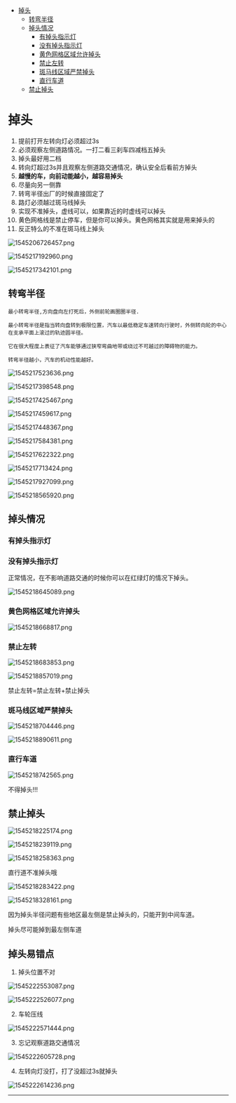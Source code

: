 <!-- TOC depthFrom:1 depthTo:6 withLinks:1 updateOnSave:1 orderedList:0 -->

- [掉头](#掉头)
	- [转弯半径](#转弯半径)
	- [掉头情况](#掉头情况)
		- [有掉头指示灯](#有掉头指示灯)
		- [没有掉头指示灯](#没有掉头指示灯)
		- [黄色网格区域允许掉头](#黄色网格区域允许掉头)
		- [禁止左转](#禁止左转)
		- [斑马线区域严禁掉头](#斑马线区域严禁掉头)
		- [直行车道](#直行车道)
	- [禁止掉头](#禁止掉头)

<!-- /TOC -->

# 掉头

1. 提前打开左转向灯必须超过3s
2. 必须观察左侧道路情况。一打二看三刹车四减档五掉头
3. 掉头最好用二档
4. 转向灯超过3s并且观察左侧道路交通情况，确认安全后看前方掉头
5. **越慢的车，向前动能越小，越容易掉头**
6. 尽量向另一侧靠
7. 转弯半径出厂的时候直接固定了
8. 路灯必须越过斑马线掉头
9. 实现不准掉头，虚线可以，如果靠近的时虚线可以掉头
10. 黄色网格线是禁止停车，但是你可以掉头。黄色网格其实就是用来掉头的
11. 反正特么的不准在斑马线上掉头

![1545206726457.png](image/1545206726457.png)

![1545217192960.png](image/1545217192960.png)

![1545217342101.png](image/1545217342101.png)

## 转弯半径

```
最小转弯半径,方向盘向左打死后，外侧前轮画圈圈半径.

最小转弯半径是指当转向盘转到极限位置，汽车以最低稳定车速转向行驶时，外侧转向轮的中心在支承平面上滚过的轨迹圆半径。

它在很大程度上表征了汽车能够通过狭窄弯曲地带或绕过不可越过的障碍物的能力。

转弯半径越小，汽车的机动性能越好。
```

![1545217523636.png](image/1545217523636.png)

![1545217398548.png](image/1545217398548.png)

![1545217425467.png](image/1545217425467.png)

![1545217459617.png](image/1545217459617.png)

![1545217448367.png](image/1545217448367.png)

![1545217584381.png](image/1545217584381.png)

![1545217622322.png](image/1545217622322.png)

![1545217713424.png](image/1545217713424.png)

![1545217927099.png](image/1545217927099.png)

![1545218565920.png](image/1545218565920.png)

## 掉头情况

### 有掉头指示灯

### 没有掉头指示灯

正常情况，在不影响道路交通的时候你可以在红绿灯的情况下掉头。

![1545218645089.png](image/1545218645089.png)

### 黄色网格区域允许掉头

![1545218668817.png](image/1545218668817.png)

### 禁止左转

![1545218683853.png](image/1545218683853.png)

![1545218857019.png](image/1545218857019.png)

禁止左转=禁止左转+禁止掉头

### 斑马线区域严禁掉头

![1545218704446.png](image/1545218704446.png)

![1545218890611.png](image/1545218890611.png)



### 直行车道

![1545218742565.png](image/1545218742565.png)

不得掉头!!!


## 禁止掉头

![1545218225174.png](image/1545218225174.png)

![1545218239119.png](image/1545218239119.png)

![1545218258363.png](image/1545218258363.png)

直行道不准掉头哦


![1545218283422.png](image/1545218283422.png)

![1545218328161.png](image/1545218328161.png)

因为掉头半径问题有些地区最左侧是禁止掉头的，只能开到中间车道。

掉头尽可能掉到最左侧车道

## 掉头易错点


1. 掉头位置不对

![1545222553087.png](image/1545222553087.png)

![1545222526077.png](image/1545222526077.png)

2. 车轮压线

![1545222571444.png](image/1545222571444.png)

3. 忘记观察道路交通情况

![1545222605728.png](image/1545222605728.png)

4. 左转向灯没打，打了没超过3s就掉头


![1545222614236.png](image/1545222614236.png)



---
